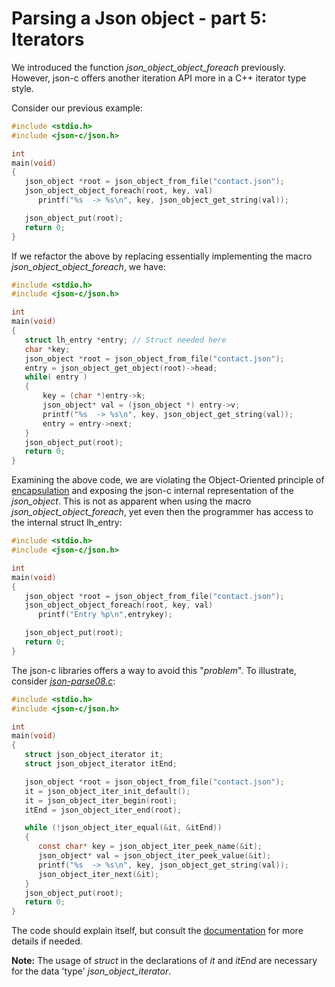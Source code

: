 # Parsing a Json object - part 5: Iterators

We introduced the function _*json_object_object_foreach*_ previously. However, json-c offers another iteration API more in a C++ iterator type style.

Consider our previous example: 

```C
#include <stdio.h>
#include <json-c/json.h>

int 
main(void)
{
   json_object *root = json_object_from_file("contact.json");
   json_object_object_foreach(root, key, val)
      printf("%s  -> %s\n", key, json_object_get_string(val));

   json_object_put(root);
   return 0;
}

```

If we refactor the above by replacing essentially implementing the macro _*json_object_object_foreach*_, we have:

```C
#include <stdio.h>
#include <json-c/json.h>

int 
main(void)
{
   struct lh_entry *entry; // Struct needed here
   char *key;
   json_object *root = json_object_from_file("contact.json");
   entry = json_object_get_object(root)->head;
   while( entry )
   {
       key = (char *)entry->k;
       json_object* val = (json_object *) entry->v;
       printf("%s  -> %s\n", key, json_object_get_string(val));
       entry = entry->next;
   }
   json_object_put(root);
   return 0;
}
```

Examining the above code, we are violating the Object-Oriented principle of [encapsulation](https://en.wikipedia.org/wiki/Encapsulation_(computer_programming)) and exposing the json-c internal representation of the _*json_object*_. This is not as apparent when using the macro _*json_object_object_foreach*_, yet even then the programmer has access to the internal struct lh_entry:

```C
#include <stdio.h>
#include <json-c/json.h>

int 
main(void)
{
   json_object *root = json_object_from_file("contact.json");
   json_object_object_foreach(root, key, val)
      printf("Entry %p\n",entrykey);

   json_object_put(root);
   return 0;
}

``` 

The json-c libraries offers a way to avoid this "_*problem*_". To illustrate, consider [_*json-parse08.c*_](https://github.com/rbtylee/tutorial-jsonc/blob/master/src/json-parse08.c):

```C
#include <stdio.h>
#include <json-c/json.h>

int 
main(void)
{
   struct json_object_iterator it;
   struct json_object_iterator itEnd;

   json_object *root = json_object_from_file("contact.json");
   it = json_object_iter_init_default();
   it = json_object_iter_begin(root);
   itEnd = json_object_iter_end(root);

   while (!json_object_iter_equal(&it, &itEnd))
   {
      const char* key = json_object_iter_peek_name(&it);
      json_object* val = json_object_iter_peek_value(&it);
      printf("%s  -> %s\n", key, json_object_get_string(val));
      json_object_iter_next(&it);
   }
   json_object_put(root);
   return 0;
}
```

The code should explain itself, but consult the [documentation](https://json-c.github.io/json-c/json-c-0.14/doc/html/json__object__iterator_8h.html) for more details if needed.

**Note:** The usage of _*struct*_ in the declarations of _*it*_ and _*itEnd*_ are necessary for the data 'type' _*json_object_iterator*_.
